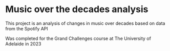# Music over the decades analysis

This project is an analysis of changes in music over decades based on data from the Spotify API

Was completed for the Grand Challenges course at The University of Adelaide in 2023
